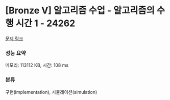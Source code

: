 # [Bronze V] 알고리즘 수업 - 알고리즘의 수행 시간 1 - 24262 

[문제 링크](https://www.acmicpc.net/problem/24262) 

### 성능 요약

메모리: 113112 KB, 시간: 108 ms

### 분류

구현(implementation), 시뮬레이션(simulation)

